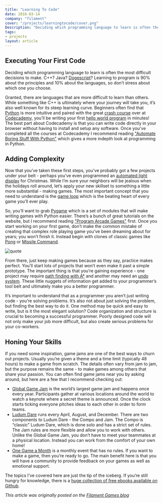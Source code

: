 ```yaml
---
title: "Learning To Code"
date: 2016-03-14
company: "filament"
cover: "/projects/learningtocode/cover.png"
Description: "Deciding which programming language to learn is often the most difficult decisions to make. Learning to program is 90% about the principles and 10% about the languages, so don’t stress about which one you choose..."
tags:
- projects
layout: article
---
```


## Executing Your First Code

Deciding which programming language to learn is often the most difficult decisions to make. C++? Java? [Dogescript](https://dogescript.com/)? Learning to program is 90% about the principles and 10% about the languages, so don’t stress about which one you choose.

Granted, there are languages that are more difficult to learn than others. While something like C++ is ultimately where your journey will take you, it’s also well known for its steep learning curve. Beginners often find that [Python](https://www.python.org/) is more intuitive and paired with the great [crash course](https://www.codecademy.com/learn/python) over at [Codecademy](https://www.codecademy.com/learn), you’ll be writing your first [hello world program](https://en.wikipedia.org/wiki/%22Hello,_World!%22_program) in minutes! The best part about Codecademy is that you can write code directly in your browser without having to install and setup any software. Once you’ve completed all the courses at Codecademy I recommend reading ["Automate Boring Stuff With Python"](https://automatetheboringstuff.com/) which gives a more indepth look at programming in Python.

## Adding Complexity
Now that you’ve taken these first steps, you’ve probably got a few projects under your belt - perhaps you’ve even programmed an [automated light display](http://www.instructables.com/id/Raspberry-Pi-Christmas-Tree-Light-Show/) for Christmas. While I’m sure your neighbors will be jealous when the holidays roll around, let’s apply your new skillset to something a little more substantial - making games. The most important concept that you need to understand is the [game loop](http://gameprogrammingpatterns.com/game-loop.html) which is the beating heart of every game you’ll ever play.

So, you’ll want to grab [Pygame](http://pygame.org/hifi.html) which is a set of modules that will make writing games with Python easier. There’s a bunch of great tutorials on the website, but I recommend reading ["Program Arcade Games"](http://programarcadegames.com/index.php?lang=en) first. Once you start working on your first game, don’t make the common mistake of creating that complex role playing game you’ve been dreaming about for years; you won’t finish it. Instead begin with clones of classic games like [Pong](https://en.wikipedia.org/wiki/Pong) or [Missile Command](https://en.wikipedia.org/wiki/Missile_Command).

<img class="img-responsive" src="https://d2kx2fvqbvh3da.cloudfront.net/sites/default/files/blog-article-images/StaffQuotes_AJ.png" alt="quote">

From there, just keep making games because as they say, practice makes perfect. You’ll start lots of projects that won’t even make it past a simple prototype. The important thing is that you’re gaining experience - one project may require [path finding with A*](http://www.redblobgames.com/pathfinding/a-star/introduction.html) and another may need an [undo system](http://gameprogrammingpatterns.com/command.html). These little nuggets of information get added to your programmer’s tool belt and ultimately make you a better programmer.

It’s important to understand that as a programmer you aren’t just writing code - you’re solving problems. It’s also not about just solving the problem, but finding the best way to do it. One method may be quick and easy to write, but is it the most elegant solution? Code organization and structure is crucial to becoming a successful programmer. Poorly designed code will not only make your job more difficult, but also create serious problems for your co-workers.

## Honing Your Skills
If you need some inspiration, game jams are one of the best ways to churn out projects. Usually you’re given a theme and a time limit (typically 48 hours) to make a game from scratch. The details often vary from jam to jam, but the purpose remains the same - to make games among others that share your passion. You can often find game jams near you by asking around, but here are a few that I recommend checking out:

 * [Global Game Jam](http://globalgamejam.org/) is the world’s largest game jam and happens once every year. Participants gather at various locations around the world to watch a keynote where a secret theme is announced. Once the clock starts ticking everyone pitches ideas to each other in order to form teams.
 * [Ludum Dare](http://ludumdare.com/compo/) runs every April, August, and December. There are two components to Ludum Dare - the Compo and Jam. The Compo is “classic” Ludum Dare, which is done solo and has a strict set of rules. The Jam rules are more flexible and allow you to work with others. Unlike the Global Game Jam, you don’t have to meet your teammates at a physical location. Instead you can work from the comfort of your own home!
 * [One Game a Month](http://www.onegameamonth.com/) is a monthly event that has no rules. If you want to make a game, then you’re ready to go. The main benefit here is that you will have a community to provide feedback on your games as well as emotional support.

The topics I’ve covered here are just the tip of the iceberg. If you’re still hungry for knowledge, there is a [huge collection of free ebooks available on Github](https://github.com/vhf/free-programming-books/blob/master/free-programming-books.md).

_This article was originally posted on the [Filament Games blog](https://www.filamentlearning.com/blog/learning-code)_
